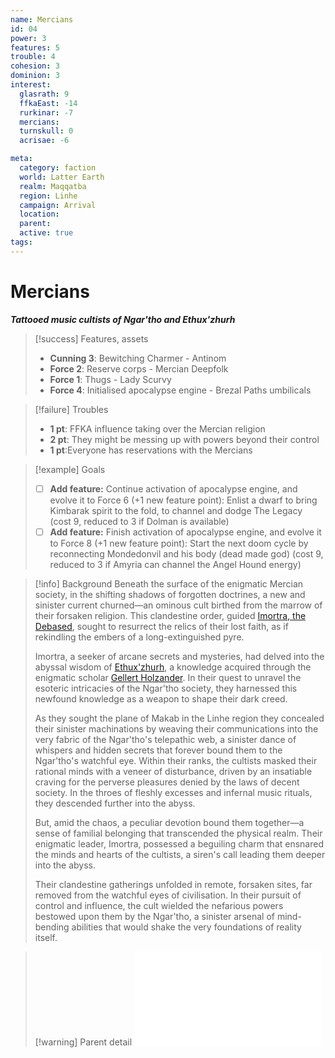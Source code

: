 ```yaml
---
name: Mercians
id: 04
power: 3
features: 5
trouble: 4
cohesion: 3
dominion: 3
interest:
  glasrath: 9
  ffkaEast: -14
  rurkinar: -7
  mercians: 
  turnskull: 0
  acrisae: -6

meta:
  category: faction
  world: Latter Earth
  realm: Maqqatba
  region: Linhe
  campaign: Arrival
  location: 
  parent:  
  active: true
tags: 
---
```

# Mercians
***Tattooed music cultists of Ngar'tho and Ethux'zhurh***

> [!success] Features, assets
> - **Cunning 3**: Bewitching Charmer - Antinom
> - **Force 2**: Reserve corps - Mercian Deepfolk
> - **Force 1**: Thugs - Lady Scurvy
> - **Force 4**: Initialised apocalypse engine - Brezal Paths umbilicals

> [!failure] Troubles
> - **1 pt**: FFKA influence taking over the Mercian religion
> - **2 pt**: They might be messing up with powers beyond their control
> - **1 pt**:Everyone has reservations with the Mercians

> [!example] Goals
> - [ ] **Add feature:** Continue activation of apocalypse engine, and evolve it to Force 6 (+1 new feature point): Enlist a dwarf to bring Kimbarak spirit to the fold, to channel and dodge The Legacy (cost 9, reduced to 3 if Dolman is available)
> - [ ] **Add feature:** Finish activation of apocalypse engine, and evolve it to Force 8 (+1 new feature point): Start the next doom cycle by reconnecting Mondedonvil and his body (dead made god) (cost 9, reduced to 3 if Amyria can channel the Angel Hound energy)

> [!info] Background
> Beneath the surface of the enigmatic Mercian society, in the shifting shadows of forgotten doctrines, a new and sinister current churned—an ominous cult birthed from the marrow of their forsaken religion. This clandestine order, guided [Imortra, the Debased](../npcs/Imortra.md), sought to resurrect the relics of their lost faith, as if rekindling the embers of a long-extinguished pyre.
> 
> Imortra, a seeker of arcane secrets and mysteries, had delved into the abyssal wisdom of [Ethux'zhurh](arrival/context/religions.md#Ethux'zhurh), a knowledge acquired through the enigmatic scholar [Gellert Holzander](../npcs/Gellert.md). In their quest to unravel the esoteric intricacies of the Ngar'tho society, they harnessed this newfound knowledge as a weapon to shape their dark creed. 
> 
> As they sought the plane of Makab in the Linhe region they concealed their sinister machinations by weaving their communications into the very fabric of the Ngar'tho's telepathic web, a sinister dance of whispers and hidden secrets that forever bound them to the Ngar'tho's watchful eye. Within their ranks, the cultists masked their rational minds with a veneer of disturbance, driven by an insatiable craving for the perverse pleasures denied by the laws of decent society. In the throes of fleshly excesses and infernal music rituals, they descended further into the abyss.
> 
> But, amid the chaos, a peculiar devotion bound them together—a sense of familial belonging that transcended the physical realm. Their enigmatic leader, Imortra, possessed a beguiling charm that ensnared the minds and hearts of the cultists, a siren's call leading them deeper into the abyss.
> 
> Their clandestine gatherings unfolded in remote, forsaken sites, far removed from the watchful eyes of civilisation. In their pursuit of control and influence, the cult wielded the nefarious powers bestowed upon them by the Ngar'tho, a sinister arsenal of mind-bending abilities that would shake the very foundations of reality itself.

> [!warning] Parent detail
> ![Mercian](arrival/context/cultures.md#Mercian)
